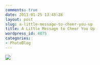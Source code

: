 ```yaml
---
comments: true
date: 2011-01-25 13:43:28
layout: post
slug: a-little-message-to-cheer-you-up
title: A Little Message to Cheer You Up
wordpress_id: 4075
categories:
- PhotoBlog
---
```


![](http://ryanfitzer.com/main/wp-content/uploads/2011/01/photo10-950x709.jpg)
